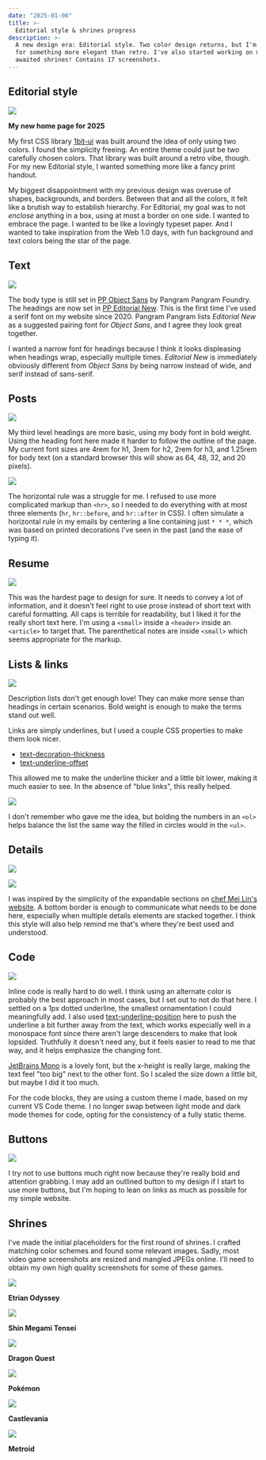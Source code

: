 ```yaml
---
date: "2025-01-06"
title: >-
  Editorial style & shrines progress
description: >-
  A new design era: Editorial style. Two color design returns, but I'm aiming
  for something more elegant than retro. I've also started working on my long
  awaited shrines! Contains 17 screenshots.
---
```


## Editorial style

![](site2025a.webp)

**My new home page for 2025**

My first CSS library [1bit-ui](https://1bit-ui.wavebeem.com/) was built around
the idea of only using two colors. I found the simplicity freeing. An entire
theme could just be two carefully chosen colors. That library was built around a
retro vibe, though. For my new Editorial style, I wanted something more like a
fancy print handout.

My biggest disappointment with my previous design was overuse of shapes,
backgrounds, and borders. Between that and all the colors, it felt like a
brutish way to establish hierarchy. For Editorial, my goal was to not _enclose_
anything in a box, using at most a border on one side. I wanted to embrace the
page. I wanted to be like a lovingly typeset paper. And I wanted to take
inspiration from the Web 1.0 days, with fun background and text colors being the
star of the page.

## Text

![](01-headings.webp)

The body type is still set in
[PP Object Sans](https://pangrampangram.com/products/object-sans) by Pangram
Pangram Foundry. The headings are now set in
[PP Editorial New](https://pangrampangram.com/products/editorial-new). This is
the first time I've used a serif font on my website since 2020. Pangram Pangram
lists _Editorial New_ as a suggested pairing font for _Object Sans_, and I agree
they look great together.

I wanted a narrow font for headings because I think it looks displeasing when
headings wrap, especially multiple times. _Editorial New_ is immediately
obviously different from _Object Sans_ by being narrow instead of wide, and
serif instead of sans-serif.

## Posts

![](02-posts.webp)

My third level headings are more basic, using my body font in bold weight. Using
the heading font here made it harder to follow the outline of the page. My
current font sizes are 4rem for h1, 3rem for h2, 2rem for h3, and 1.25rem for
body text (on a standard browser this will show as 64, 48, 32, and 20 pixels).

![](08-hr.webp)

The horizontal rule was a struggle for me. I refused to use more complicated
markup than `<hr>`, so I needed to do everything with at most three elements
(`hr`, `hr::before`, and `hr::after` in CSS). I often simulate a horizontal rule
in my emails by centering a line containing just `* * *`, which was based on
printed decorations I've seen in the past (and the ease of typing it).

## Resume

![](03-resume.webp)

This was the hardest page to design for sure. It needs to convey a lot of
information, and it doesn't feel right to use prose instead of short text with
careful formatting. All caps is terrible for readability, but I liked it for the
really short text here. I'm using a `<small>` inside a `<header>` inside an
`<article>` to target that. The parenthetical notes are inside `<small>` which
seems appropriate for the markup.

## Lists & links

![](04-lists-1.webp)

Description lists don't get enough love! They can make more sense than headings
in certain scenarios. Bold weight is enough to make the terms stand out well.

Links are simply underlines, but I used a couple CSS properties to make them
look nicer.

- [text-decoration-thickness](https://developer.mozilla.org/en-US/docs/Web/CSS/text-decoration-thickness)
- [text-underline-offset](https://developer.mozilla.org/en-US/docs/Web/CSS/text-underline-offset)

This allowed me to make the underline thicker and a little bit lower, making it
much easier to see. In the absence of "blue links", this really helped.

![](05-lists-2.webp)

I don't remember who gave me the idea, but bolding the numbers in an `<ol>`
helps balance the list the same way the filled in circles would in the `<ul>`.

## Details

![](06-details-1.webp)

![](07-details-2.webp)

I was inspired by the simplicity of the expandable sections on
[chef Mei Lin's website](https://www.meihlin.com/). A bottom border is enough to
communicate what needs to be done here, especially when multiple details
elements are stacked together. I think this style will also help remind me
that's where they're best used and understood.

## Code

![](10-code.webp)

Inline code is really hard to do well. I think using an alternate color is
probably the best approach in most cases, but I set out to not do that here. I
settled on a 1px dotted underline, the smallest ornamentation I could
meaningfully add. I also used
[text-underline-position](https://developer.mozilla.org/en-US/docs/Web/CSS/text-underline-position)
here to push the underline a bit further away from the text, which works
especially well in a monospace font since there aren't large descenders to make
that look lopsided. Truthfully it doesn't need any, but it feels easier to read
to me that way, and it helps emphasize the changing font.

[JetBrains Mono](https://www.jetbrains.com/lp/mono/) is a lovely font, but the
x-height is really large, making the text feel "too big" next to the other font.
So I scaled the size down a little bit, but maybe I did it too much.

For the code blocks, they are using a custom theme I made, based on my current
VS Code theme. I no longer swap between light mode and dark mode themes for
code, opting for the consistency of a fully static theme.

## Buttons

![](09-buttons.webp)

I try not to use buttons much right now because they're really bold and
attention grabbing. I may add an outlined button to my design if I start to use
more buttons, but I'm hoping to lean on links as much as possible for my simple
website.

## Shrines

I've made the initial placeholders for the first round of shrines. I crafted
matching color schemes and found some relevant images. Sadly, most video game
screenshots are resized and mangled JPEGs online. I'll need to obtain my own
high quality screenshots for some of these games.

![](shrine-eo.webp)

**Etrian Odyssey**

![](shrine-smt.webp)

**Shin Megami Tensei**

![](shrine-dq.webp)

**Dragon Quest**

![](shrine-pkmn.webp)

**Pokémon**

![](shrine-cv.webp)

**Castlevania**

![](shrine-metroid.webp)

**Metroid**
